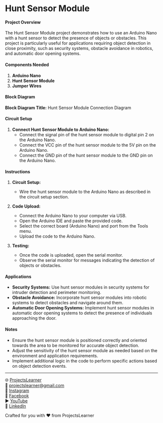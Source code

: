 # Hunt Sensor Module

#### Project Overview

The Hunt Sensor Module project demonstrates how to use an Arduino Nano with a hunt sensor to detect the presence of objects or obstacles. This project is particularly useful for applications requiring object detection in close proximity, such as security systems, obstacle avoidance in robotics, and automatic door opening systems.

#### Components Needed

1. **Arduino Nano**
2. **Hunt Sensor Module**
3. **Jumper Wires**

#### Block Diagram

**Block Diagram Title:** Hunt Sensor Module Connection Diagram

#### Circuit Setup

1. **Connect Hunt Sensor Module to Arduino Nano:**
   - Connect the signal pin of the hunt sensor module to digital pin 2 on the Arduino Nano.
   - Connect the VCC pin of the hunt sensor module to the 5V pin on the Arduino Nano.
   - Connect the GND pin of the hunt sensor module to the GND pin on the Arduino Nano.

#### Instructions

1. **Circuit Setup:**
   - Wire the hunt sensor module to the Arduino Nano as described in the circuit setup section.

2. **Code Upload:**
   - Connect the Arduino Nano to your computer via USB.
   - Open the Arduino IDE and paste the provided code.
   - Select the correct board (Arduino Nano) and port from the Tools menu.
   - Upload the code to the Arduino Nano.

3. **Testing:**
   - Once the code is uploaded, open the serial monitor.
   - Observe the serial monitor for messages indicating the detection of objects or obstacles.

#### Applications

- **Security Systems:** Use hunt sensor modules in security systems for intruder detection and perimeter monitoring.
- **Obstacle Avoidance:** Incorporate hunt sensor modules into robotic systems to detect obstacles and navigate around them.
- **Automatic Door Opening Systems:** Implement hunt sensor modules in automatic door opening systems to detect the presence of individuals approaching the door.

#### Notes

- Ensure the hunt sensor module is positioned correctly and oriented towards the area to be monitored for accurate object detection.
- Adjust the sensitivity of the hunt sensor module as needed based on the environment and application requirements.
- Implement additional logic in the code to perform specific actions based on object detection events.

---

🌐 [ProjectsLearner](https://projectslearner.com/learn/arduino-nano-hunt-sensor-module)  
📧 [projectslearner@gmail.com](mailto:projectslearner@gmail.com)  
📸 [Instagram](https://www.instagram.com/projectslearner/)  
📘 [Facebook](https://www.facebook.com/projectslearner)  
▶️ [YouTube](https://www.youtube.com/@ProjectsLearner)  
📘 [LinkedIn](https://www.linkedin.com/in/projectslearner)  

Crafted for you with ❤️ from ProjectsLearner